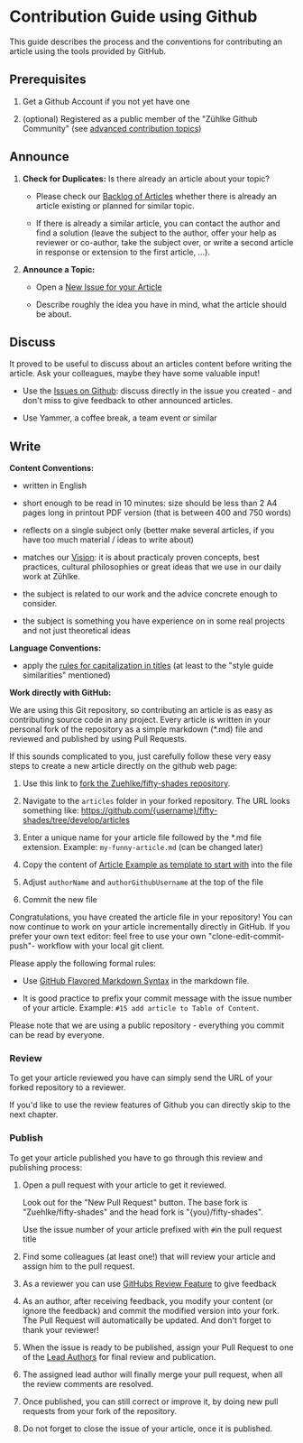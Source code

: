 # Contribution Guide using Github

This guide describes the process and the conventions for contributing an article using the tools provided by GitHub.

## Prerequisites

1. Get a Github Account if you not yet have one
   
2. (optional) Registered as a public member of the "Zühlke Github Community" (see [advanced contribution topics](./advanced-contribution-topics.md))

## Announce

1. **Check for Duplicates:** Is there already an article about your topic?
  
   * Please check our [Backlog of Articles](https://github.com/Zuehlke/fifty-shades/issues?q=is%3Aissue+label%3Aarticle) whether there is already an article existing or planned for similar topic. 
  
   * If there is already a similar article, you can contact the author and find a solution (leave the subject to the author, offer your help as reviewer or co-author, take the subject over, or write a second article in response or extension to the first article, ...). 
   
2. **Announce a Topic:**
  
   * Open a [New Issue for your Article](https://github.com/Zuehlke/fifty-shades/issues/new?labels=article&title=Article:%20%3Cput%20topic%20title%20here%3E)
  
   * Describe roughly the idea you have in mind, what the article should be about.

## Discuss

It proved to be useful to discuss about an articles content before writing the article. Ask your colleagues, maybe they have some valuable input! 

   * Use the [Issues on Github](https://github.com/Zuehlke/fifty-shades/issues): discuss directly in the issue you created - and don't miss to give feedback to other announced articles.

   * Use Yammer, a coffee break, a team event or similar

## Write 

**Content Conventions:**

* written in English

* short enough to be read in 10 minutes: size should be less than 2 A4 pages long in printout PDF version (that is between 400 and 750 words)

* reflects on a single subject only (better make several articles, if you have too much material / ideas to write about)

* matches our [Vision](./README.md#vision): it is about practicaly proven concepts, best practices, cultural philosophies or great ideas that we use in our daily work at Zühlke.

* the subject is related to our work and the advice concrete enough to consider.

* the subject is something you have experience on in some real projects and not just theoretical ideas

**Language Conventions:**

* apply the [rules for capitalization in titles](http://grammar.yourdictionary.com/capitalization/rules-for-capitalization-in-titles.html) (at least to the "style guide similarities" mentioned)

**Work directly with GitHub:**

We are using this Git repository, so contributing an article is as easy as contributing source code in any project. Every article is written in your personal fork of the repository as a simple markdown (*.md) file and reviewed and published by using Pull Requests. 

If this sounds complicated to you, just carefully follow these very easy steps to create a new article directly on the github web page:

  1. Use this link to [fork the Zuehlke/fifty-shades repository](https://github.com/Zuehlke/fifty-shades/fork).

  2. Navigate to the `articles` folder in your forked repository. The URL looks something like:
  https://github.com/{username}/fifty-shades/tree/develop/articles

  3. Enter a unique name for your article file followed by the *.md file extension. Example: `my-funny-article.md` (can be changed later)

  4. Copy the content of [Article Example as template to start with](https://raw.githubusercontent.com/Zuehlke/fifty-shades/develop/articles/_example.md) into the file
    
  5. Adjust `authorName` and `authorGithubUsername` at the top of the file
    
  6. Commit the new file

Congratulations, you have created the article file in your repository! You can now continue to work on your article incrementally directly in GitHub. If you prefer your own text editor: feel free to use your own "clone-edit-commit-push"- workflow with your local git client.

Please apply the following formal rules:

  * Use [GitHub Flavored Markdown Syntax](https://guides.github.com/features/mastering-markdown/) in the markdown file.

  * It is good practice to prefix your commit message with the issue number of your article. Example: `#15 add article to Table of Content`.

Please note that we are using a public repository - everything you commit can be read by everyone.

### Review

To get your article reviewed you have can simply send the URL of your forked repository to a reviewer.

If you'd like to use the review features of Github you can directly skip to the next chapter.

### Publish 

To get your article published you have to go through this review and publishing process:

1. Open a pull request with your article to get it reviewed. 

   Look out for the "New Pull Request" button. The base fork is "Zuehlke/fifty-shades" and the head fork is "{you}/fifty-shades".

   Use the issue number of your article prefixed with `#`in the pull request title

2. Find some colleagues (at least one!) that will review your article and assign him to the pull request.

3. As a reviewer you can use [GitHubs Review Feature](https://help.github.com/articles/about-pull-request-reviews/) to give feedback

4. As an author, after receiving feedback, you modify your content (or ignore the feedback) and commit the modified version into your fork. The Pull Request will automatically be updated. And don't forget to thank your reviewer!

5. When the issue is ready to be published, assign your Pull Request to one of the [Lead Authors](./README.md##lead-authors) for final review and publication.

6. The assigned lead author will finally merge your pull request, when all the review comments are resolved.

7. Once published, you can still correct or improve it, by doing new pull requests from your fork of the repository.

8. Do not forget to close the issue of your article, once it is published.
